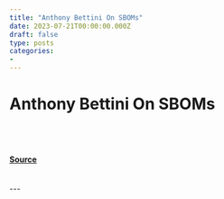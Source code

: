```yaml
---
title: "Anthony Bettini On SBOMs"
date: 2023-07-21T00:00:00.000Z
draft: false
type: posts
categories: 
- 
---
```

# Anthony Bettini On SBOMs

<br/>

<br/>


#### [Source](https://vulncheck.com/blog/null)

<br/>
---
